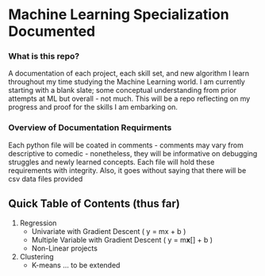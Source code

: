 # Machine Learning Specialization Documented
### What is this repo?
  A documentation of each project, each skill set, and new algorithm I learn throughout my time studying the Machine Learning world. I am currently starting with a blank slate; some conceptual understanding from prior attempts at ML but overall - not much. This will be a repo reflecting on my progress and proof for the skills I am embarking on. 

### Overview of Documentation Requirments
  Each python file will be coated in comments - comments may vary from descriptive to comedic - nonetheless, they will be informative on debugging struggles and newly learned concepts. Each file will hold these requirements with integrity. Also, it goes without saying that there will be csv data files provided
  
## Quick Table of Contents (thus far)
  1. Regression
        - Univariate with Gradient Descent ( y = mx + b )
        - Multiple Variable with Gradient Descent ( y = m**x**[] + b )
        - Non-Linear projects
  2. Clustering
        - K-means 
  ... to be extended
  
